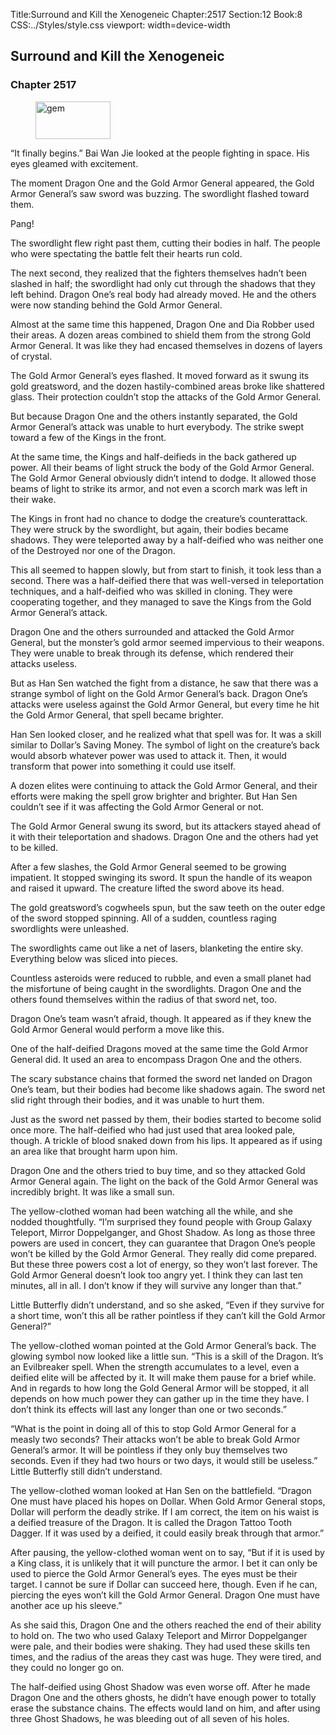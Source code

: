 Title:Surround and Kill the Xenogeneic 
Chapter:2517 
Section:12 
Book:8 
CSS:../Styles/style.css 
viewport: width=device-width
  
## Surround and Kill the Xenogeneic
### Chapter 2517 
<figure>
	<img src="../Images/gem.gif" alt="gem" id="gem" width="120" height="60" />
</figure>
  

  
  “It finally begins.” Bai Wan Jie looked at the people fighting in space. His eyes gleamed with excitement.

The moment Dragon One and the Gold Armor General appeared, the Gold Armor General’s saw sword was buzzing. The swordlight flashed toward them.

Pang!

The swordlight flew right past them, cutting their bodies in half. The people who were spectating the battle felt their hearts run cold.

The next second, they realized that the fighters themselves hadn’t been slashed in half; the swordlight had only cut through the shadows that they left behind. Dragon One’s real body had already moved. He and the others were now standing behind the Gold Armor General.

Almost at the same time this happened, Dragon One and Dia Robber used their areas. A dozen areas combined to shield them from the strong Gold Armor General. It was like they had encased themselves in dozens of layers of crystal.

The Gold Armor General’s eyes flashed. It moved forward as it swung its gold greatsword, and the dozen hastily-combined areas broke like shattered glass. Their protection couldn’t stop the attacks of the Gold Armor General.

But because Dragon One and the others instantly separated, the Gold Armor General’s attack was unable to hurt everybody. The strike swept toward a few of the Kings in the front.

At the same time, the Kings and half-deifieds in the back gathered up power. All their beams of light struck the body of the Gold Armor General. The Gold Armor General obviously didn’t intend to dodge. It allowed those beams of light to strike its armor, and not even a scorch mark was left in their wake.

The Kings in front had no chance to dodge the creature’s counterattack. They were struck by the swordlight, but again, their bodies became shadows. They were teleported away by a half-deified who was neither one of the Destroyed nor one of the Dragon.

This all seemed to happen slowly, but from start to finish, it took less than a second. There was a half-deified there that was well-versed in teleportation techniques, and a half-deified who was skilled in cloning. They were cooperating together, and they managed to save the Kings from the Gold Armor General’s attack.

Dragon One and the others surrounded and attacked the Gold Armor General, but the monster’s gold armor seemed impervious to their weapons. They were unable to break through its defense, which rendered their attacks useless.

But as Han Sen watched the fight from a distance, he saw that there was a strange symbol of light on the Gold Armor General’s back. Dragon One’s attacks were useless against the Gold Armor General, but every time he hit the Gold Armor General, that spell became brighter.

Han Sen looked closer, and he realized what that spell was for. It was a skill similar to Dollar’s Saving Money. The symbol of light on the creature’s back would absorb whatever power was used to attack it. Then, it would transform that power into something it could use itself.

A dozen elites were continuing to attack the Gold Armor General, and their efforts were making the spell grow brighter and brighter. But Han Sen couldn’t see if it was affecting the Gold Armor General or not.

The Gold Armor General swung its sword, but its attackers stayed ahead of it with their teleportation and shadows. Dragon One and the others had yet to be killed.

After a few slashes, the Gold Armor General seemed to be growing impatient. It stopped swinging its sword. It spun the handle of its weapon and raised it upward. The creature lifted the sword above its head.

The gold greatsword’s cogwheels spun, but the saw teeth on the outer edge of the sword stopped spinning. All of a sudden, countless raging swordlights were unleashed.

The swordlights came out like a net of lasers, blanketing the entire sky. Everything below was sliced into pieces.

Countless asteroids were reduced to rubble, and even a small planet had the misfortune of being caught in the swordlights. Dragon One and the others found themselves within the radius of that sword net, too.

Dragon One’s team wasn’t afraid, though. It appeared as if they knew the Gold Armor General would perform a move like this.

One of the half-deified Dragons moved at the same time the Gold Armor General did. It used an area to encompass Dragon One and the others.

The scary substance chains that formed the sword net landed on Dragon One’s team, but their bodies had become like shadows again. The sword net slid right through their bodies, and it was unable to hurt them.

Just as the sword net passed by them, their bodies started to become solid once more. The half-deified who had just used that area looked pale, though. A trickle of blood snaked down from his lips. It appeared as if using an area like that brought harm upon him.

Dragon One and the others tried to buy time, and so they attacked Gold Armor General again. The light on the back of the Gold Armor General was incredibly bright. It was like a small sun.

The yellow-clothed woman had been watching all the while, and she nodded thoughtfully. “I’m surprised they found people with Group Galaxy Teleport, Mirror Doppelganger, and Ghost Shadow. As long as those three powers are used in concert, they can guarantee that Dragon One’s people won’t be killed by the Gold Armor General. They really did come prepared. But these three powers cost a lot of energy, so they won’t last forever. The Gold Armor General doesn’t look too angry yet. I think they can last ten minutes, all in all. I don’t know if they will survive any longer than that.”

Little Butterfly didn’t understand, and so she asked, “Even if they survive for a short time, won’t this all be rather pointless if they can’t kill the Gold Armor General?”

The yellow-clothed woman pointed at the Gold Armor General’s back. The glowing symbol now looked like a little sun. “This is a skill of the Dragon. It’s an Evilbreaker spell. When the strength accumulates to a level, even a deified elite will be affected by it. It will make them pause for a brief while. And in regards to how long the Gold General Armor will be stopped, it all depends on how much power they can gather up in the time they have. I don’t think its effects will last any longer than one or two seconds.”

“What is the point in doing all of this to stop Gold Armor General for a measly two seconds? Their attacks won’t be able to break Gold Armor General’s armor. It will be pointless if they only buy themselves two seconds. Even if they had two hours or two days, it would still be useless.” Little Butterfly still didn’t understand.

The yellow-clothed woman looked at Han Sen on the battlefield. “Dragon One must have placed his hopes on Dollar. When Gold Armor General stops, Dollar will perform the deadly strike. If I am correct, the item on his waist is a deified treasure of the Dragon. It is called the Dragon Tattoo Tooth Dagger. If it was used by a deified, it could easily break through that armor.”

After pausing, the yellow-clothed woman went on to say, “But if it is used by a King class, it is unlikely that it will puncture the armor. I bet it can only be used to pierce the Gold Armor General’s eyes. The eyes must be their target. I cannot be sure if Dollar can succeed here, though. Even if he can, piercing the eyes won’t kill the Gold Armor General. Dragon One must have another ace up his sleeve.”

As she said this, Dragon One and the others reached the end of their ability to hold on. The two who used Galaxy Teleport and Mirror Doppelganger were pale, and their bodies were shaking. They had used these skills ten times, and the radius of the areas they cast was huge. They were tired, and they could no longer go on.

The half-deified using Ghost Shadow was even worse off. After he made Dragon One and the others ghosts, he didn’t have enough power to totally erase the substance chains. The effects would land on him, and after using three Ghost Shadows, he was bleeding out of all seven of his holes.
